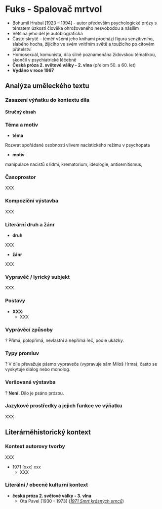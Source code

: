 # Fuks - Spalovač mrtvol

- Bohumil Hrabal [1923 – 1994] - autor především psychologické prózy s tématem úzkosti člověka ohrožovaného nesvobodou a násilím
- Většina jeho děl je autobiografická
- Často skrytě – téměř všemi jeho knihami prochází figura senzitivního, slabého hocha, žijícího ve svém vnitřním světě a toužícího po citovém přátelství
- Homosexuál, komunista, díla silně poznamenána židovskou tématikou, skončil v psychiatrické léčebně
- **Česká próza 2. světové války - 2. vlna** (přelom 50. a 60. let)
- **Vydáno v roce 1967**

## Analýza uměleckého textu

### Zasazení výňatku do kontextu díla

#### Stručný obsah

### Téma a motiv

- **téma**

Rozvrat spořádané osobnosti vlivem nacistického režimu v psychopata

- **motiv**

manipulace nacistů s lidmi, krematorium, ideologie, antisemitismus, 

### Časoprostor

XXX

### Kompoziční výstavba

XXX
 
### Literární druh a žánr

- **druh**

XXX

- **žánr**

XXX

### Vypravěč / lyrický subjekt

XXX

### Postavy

- **XXX**:
    - XXX

### Vyprávěcí způsoby
? Přímá, polopřímá, nevlastní a nepřímá řeč, podle ukázky.

### Typy promluv
? V díle převažuje pásmo vypraveče (vypravuje sám Miloš Hrma), často se vyskytuje dialog nebo monolog.

### Veršovaná výstavba
? **Není.** Dílo je psáno prózou.

### Jazykové prostředky a jejich funkce ve výňatku

XXX

## Literárněhistorický kontext
### Kontext autorovy tvorby

XXX

- 1971 [xxx] xxx
    - XXX

### Literální / obecně kulturní kontext

- **česká próza 2. světové války - 3. vlna**
    - Ota Pavel [1930 - 1973] ([*1971 Smrt krásných srnců*](https://github.com/jmeinlschmidt/maturita-sps-cl/blob/master/2018-2019/cesky-jazyk/ota-pavel_smrt-krasnych-srncu.md))
